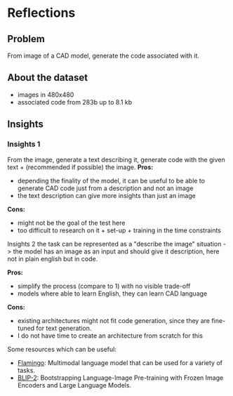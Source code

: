 # Reflections

## Problem

From image of a CAD model, generate the code associated with it.

## About the dataset

- images in 480x480
- associated code from 283b up to 8.1 kb

## Insights

### Insights 1

From the image, generate a text describing it, generate code with the given text + (recommended if possible) the image.
**Pros:**

- depending the finality of the model, it can be useful to be able to generate CAD code just from a description and not an image
- the text description can give more insights than just an image

**Cons:**

- might not be the goal of the test here
- too difficult to research on it + set-up + training in the time constraints

Insights 2
the task can be represented as a "describe the image" situation -> the model has an image as an input and should give it description, here not in plain english but in code.

**Pros:**

- simplify the process (compare to 1) with no visible trade-off
- models where able to learn English, they can learn CAD language

**Cons:**

- existing architectures might not fit code generation, since they are fine-tuned for text generation.
- I do not have time to create an architecture from scratch for this

Some resources which can be useful:

- [Flamingo](https://github.com/mlfoundations/open_flamingo): Multimodal language model that can be used for a variety of tasks.
- [BLIP-2](https://github.com/salesforce/LAVIS/tree/5ee63d688ba4cebff63acee04adaef2dee9af207): Bootstrapping Language-Image Pre-training with Frozen Image Encoders and Large Language Models.
